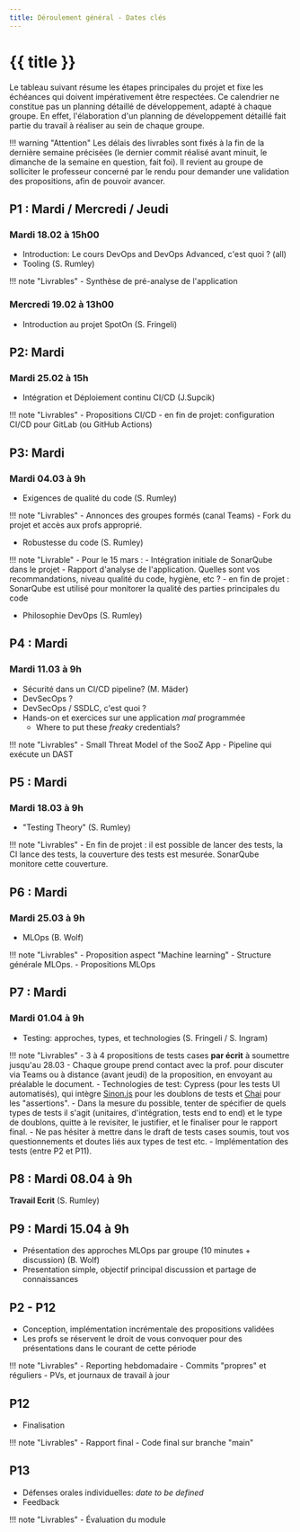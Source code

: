 ```yaml
---
title: Déroulement général - Dates clés
---
```


# {{ title }}

Le tableau suivant résume les étapes principales du projet et fixe les
échéances qui doivent impérativement être respectées. Ce calendrier ne
constitue pas un planning détaillé de développement, adapté à chaque
groupe. En effet, l'élaboration d'un planning de développement détaillé
fait partie du travail à réaliser au sein de chaque groupe.

!!! warning "Attention"
    Les délais des livrables sont fixés à la fin de la dernière semaine
    précisées (le dernier commit réalisé avant minuit, le dimanche de la
    semaine en question, fait foi). Il revient au groupe de solliciter
    le professeur concerné par le rendu pour demander une validation des
    propositions, afin de pouvoir avancer.

## P1 : Mardi / Mercredi / Jeudi

### Mardi 18.02 à 15h00

- Introduction: Le cours DevOps and DevOps Advanced, c'est quoi ? (all)
- Tooling (S. Rumley)

!!! note "Livrables"
    - Synthèse de pré-analyse de l'application

### Mercredi 19.02 à 13h00

- Introduction au projet SpotOn (S. Fringeli)

## P2: Mardi

### Mardi 25.02 à 15h

- Intégration et Déploiement continu CI/CD (J.Supcik)

!!! note "Livrables"
    - Propositions CI/CD
    - en fin de projet: configuration CI/CD pour GitLab (ou GitHub Actions)

## P3: Mardi

### Mardi 04.03 à 9h

- Exigences de qualité du code (S. Rumley)

!!! note "Livrables"
    - Annonces des groupes formés (canal Teams)
    - Fork du projet et accès aux profs approprié.

- Robustesse du code (S. Rumley)

!!! note "Livrable"
    - Pour le 15 mars : 
        - Intégration initiale de SonarQube dans le projet
        - Rapport d'analyse de l'application. Quelles sont vos recommandations, niveau qualité du code, hygiène, etc ?
    - en fin de projet : SonarQube est utilisé pour monitorer la qualité des parties principales du code

- Philosophie DevOps (S. Rumley)

## P4 : Mardi

### Mardi 11.03 à 9h

- Sécurité dans un CI/CD pipeline? (M. Mäder)
- DevSecOps ?
- DevSecOps / SSDLC, c'est quoi ?
- Hands-on et exercices sur une application *mal* programmée
    - Where to put these *freaky* credentials?

!!! note "Livrables"
    - Small Threat Model of the SooZ App
    - Pipeline qui exécute un DAST

## P5 : Mardi

### Mardi 18.03 à 9h

- "Testing Theory" (S. Rumley)

!!! note "Livrables"
    - En fin de projet : il est possible de lancer des tests, la CI lance
      des tests, la couverture des tests est mesurée. SonarQube monitore
      cette couverture.

## P6 : Mardi

### Mardi 25.03 à 9h

- MLOps (B. Wolf)

!!! note "Livrables"
    - Proposition aspect "Machine learning"
    - Structure générale MLOps.
    - Propositions MLOps

## P7 : Mardi

### Mardi 01.04 à 9h

-  Testing: approches, types, et technologies (S. Fringeli / S. Ingram) 

!!! note "Livrables"
    - 3 à 4 propositions de tests cases **par écrit** à soumettre jusqu'au 28.03 
    - Chaque groupe prend contact avec la prof. pour discuter via Teams ou à distance (avant jeudi) de la proposition, en envoyant au préalable le document.
    - Technologies de test: Cypress (pour les tests UI automatisés), qui intègre [Sinon.js](https://docs.cypress.io/api/utilities/sinon) pour les doublons de tests et [Chai](https://docs.cypress.io/guides/references/assertions) pour les "assertions".
    - Dans la mesure du possible, tenter de spécifier de quels types de tests il s'agit (unitaires, d'intégration, tests end to end) et le type de doublons, quitte à le revisiter, le justifier, et le finaliser pour le rapport final.
    - Ne pas hésiter à mettre dans le draft de tests cases soumis, tout vos questionnements et doutes liés aux types de test etc.
    - Implémentation des tests (entre P2 et P11).

## P8 : Mardi 08.04 à 9h

**Travail Ecrit** (S. Rumley)

## P9 : Mardi 15.04 à 9h

- Présentation des approches MLOps par groupe (10 minutes + discussion) (B. Wolf)
- Presentation simple, objectif principal discussion et partage de connaissances

## P2 - P12

- Conception, implémentation incrémentale des propositions validées
- Les profs se réservent le droit de vous convoquer pour des
  présentations dans le courant de cette période

!!! note "Livrables"
    - Reporting hebdomadaire
    - Commits "propres" et réguliers
    - PVs, et journaux de travail à jour

## P12

- Finalisation

!!! note "Livrables"
    - Rapport final
    - Code final sur branche "main"

## P13

- Défenses orales individuelles: *date to be defined*
- Feedback

!!! note "Livrables"
    - Évaluation du module
